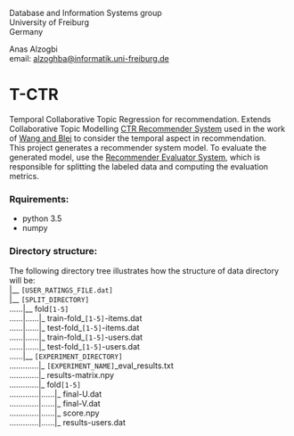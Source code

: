 Database and Information Systems group  
University of Freiburg    
Germany  

Anas Alzogbi  
email: <alzoghba@informatik.uni-freiburg.de>  


# T-CTR
Temporal Collaborative Topic Regression for recommendation. 
Extends Collaborative Topic Modelling [CTR Recommender System](https://github.com/blei-lab/ctr) 
used in the work of [Wang and Blei](http://www.cs.princeton.edu/~chongw/papers/WangBlei2011.pdf) 
to consider the temporal aspect in recommendation.  
This project generates a recommender system model. To evaluate the generated model, 
use the [Recommender Evaluator System](https://github.com/anasalzogbi/Recommender_Evaluator), which is responsible for splitting the labeled data 
and computing the evaluation metrics.
 
### Rquirements:
- python 3.5
- numpy


### Directory structure:  
The following directory tree illustrates how the structure of data directory will be:   
|__ `[USER_RATINGS_FILE.dat]`  
|__ `[SPLIT_DIRECTORY]`  
......|__ fold`[1-5]`  
......|......|_ train-fold_`[1-5]`-items.dat  
......|......|_ test-fold_`[1-5]`-items.dat  
......|......|_ train-fold_`[1-5]`-users.dat  
......|......|_ test-fold_`[1-5]`-users.dat  
......|__ `[EXPERIMENT_DIRECTORY]`   
.............|_ `[EXPERIMENT_NAME]`\_eval_results.txt  
.............|_ results-matrix.npy  
.............|_ fold`[1-5]`  
.............|......|_ final-U.dat  
.............|......|_ final-V.dat  
.............|......|_ score.npy  
.............|......|_ results-users.dat   
